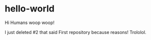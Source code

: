 # hello-world


Hi Humans woop woop!

I just deleted #2 that said First repository because reasons!
Trololol.
